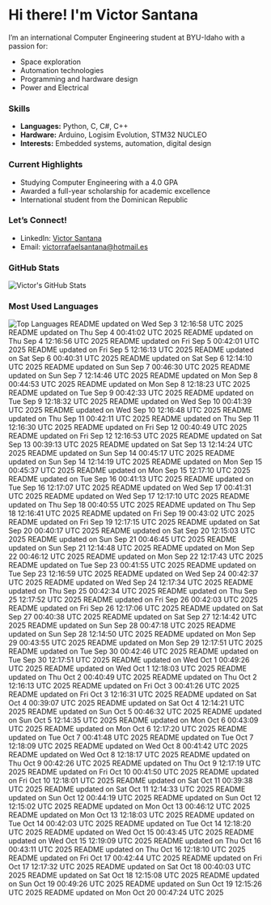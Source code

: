 # Hi there! I'm Victor Santana

I’m an international Computer Engineering student at BYU-Idaho with a passion for:
- Space exploration
- Automation technologies
- Programming and hardware design
- Power and Electrical

### Skills
- **Languages:** Python, C, C#, C++
- **Hardware:** Arduino, Logisim Evolution, STM32 NUCLEO
- **Interests:** Embedded systems, automation, digital design

### Current Highlights
- Studying Computer Engineering with a 4.0 GPA
- Awarded a full-year scholarship for academic excellence
- International student from the Dominican Republic

### Let’s Connect!
- LinkedIn: [Victor Santana](www.linkedin.com/in/victorrafaelsantana)
- Email: victorrafaelsantana@hotmail.es

### GitHub Stats
![Victor's GitHub Stats](https://github-readme-stats.vercel.app/api?username=vrsp05&show_icons=true&theme=tokyonight)

### Most Used Languages
![Top Languages](https://github-readme-stats.vercel.app/api/top-langs/?username=vrsp05&layout=compact&theme=tokyonight)
README updated on Wed Sep  3 12:16:58 UTC 2025
README updated on Thu Sep  4 00:41:02 UTC 2025
README updated on Thu Sep  4 12:16:56 UTC 2025
README updated on Fri Sep  5 00:42:01 UTC 2025
README updated on Fri Sep  5 12:16:13 UTC 2025
README updated on Sat Sep  6 00:40:31 UTC 2025
README updated on Sat Sep  6 12:14:10 UTC 2025
README updated on Sun Sep  7 00:46:30 UTC 2025
README updated on Sun Sep  7 12:14:46 UTC 2025
README updated on Mon Sep  8 00:44:53 UTC 2025
README updated on Mon Sep  8 12:18:23 UTC 2025
README updated on Tue Sep  9 00:42:33 UTC 2025
README updated on Tue Sep  9 12:18:32 UTC 2025
README updated on Wed Sep 10 00:41:39 UTC 2025
README updated on Wed Sep 10 12:16:48 UTC 2025
README updated on Thu Sep 11 00:42:11 UTC 2025
README updated on Thu Sep 11 12:16:30 UTC 2025
README updated on Fri Sep 12 00:40:49 UTC 2025
README updated on Fri Sep 12 12:16:53 UTC 2025
README updated on Sat Sep 13 00:39:13 UTC 2025
README updated on Sat Sep 13 12:14:24 UTC 2025
README updated on Sun Sep 14 00:45:17 UTC 2025
README updated on Sun Sep 14 12:14:19 UTC 2025
README updated on Mon Sep 15 00:45:37 UTC 2025
README updated on Mon Sep 15 12:17:10 UTC 2025
README updated on Tue Sep 16 00:41:13 UTC 2025
README updated on Tue Sep 16 12:17:07 UTC 2025
README updated on Wed Sep 17 00:41:31 UTC 2025
README updated on Wed Sep 17 12:17:10 UTC 2025
README updated on Thu Sep 18 00:40:55 UTC 2025
README updated on Thu Sep 18 12:16:41 UTC 2025
README updated on Fri Sep 19 00:43:02 UTC 2025
README updated on Fri Sep 19 12:17:15 UTC 2025
README updated on Sat Sep 20 00:40:17 UTC 2025
README updated on Sat Sep 20 12:15:03 UTC 2025
README updated on Sun Sep 21 00:46:45 UTC 2025
README updated on Sun Sep 21 12:14:48 UTC 2025
README updated on Mon Sep 22 00:46:12 UTC 2025
README updated on Mon Sep 22 12:17:43 UTC 2025
README updated on Tue Sep 23 00:41:55 UTC 2025
README updated on Tue Sep 23 12:16:59 UTC 2025
README updated on Wed Sep 24 00:42:37 UTC 2025
README updated on Wed Sep 24 12:17:34 UTC 2025
README updated on Thu Sep 25 00:42:34 UTC 2025
README updated on Thu Sep 25 12:17:52 UTC 2025
README updated on Fri Sep 26 00:42:03 UTC 2025
README updated on Fri Sep 26 12:17:06 UTC 2025
README updated on Sat Sep 27 00:40:38 UTC 2025
README updated on Sat Sep 27 12:14:42 UTC 2025
README updated on Sun Sep 28 00:47:18 UTC 2025
README updated on Sun Sep 28 12:14:50 UTC 2025
README updated on Mon Sep 29 00:43:55 UTC 2025
README updated on Mon Sep 29 12:17:51 UTC 2025
README updated on Tue Sep 30 00:42:46 UTC 2025
README updated on Tue Sep 30 12:17:51 UTC 2025
README updated on Wed Oct  1 00:49:26 UTC 2025
README updated on Wed Oct  1 12:18:03 UTC 2025
README updated on Thu Oct  2 00:40:49 UTC 2025
README updated on Thu Oct  2 12:16:13 UTC 2025
README updated on Fri Oct  3 00:41:26 UTC 2025
README updated on Fri Oct  3 12:16:31 UTC 2025
README updated on Sat Oct  4 00:39:07 UTC 2025
README updated on Sat Oct  4 12:14:21 UTC 2025
README updated on Sun Oct  5 00:46:32 UTC 2025
README updated on Sun Oct  5 12:14:35 UTC 2025
README updated on Mon Oct  6 00:43:09 UTC 2025
README updated on Mon Oct  6 12:17:20 UTC 2025
README updated on Tue Oct  7 00:41:48 UTC 2025
README updated on Tue Oct  7 12:18:09 UTC 2025
README updated on Wed Oct  8 00:41:42 UTC 2025
README updated on Wed Oct  8 12:18:17 UTC 2025
README updated on Thu Oct  9 00:42:26 UTC 2025
README updated on Thu Oct  9 12:17:19 UTC 2025
README updated on Fri Oct 10 00:41:50 UTC 2025
README updated on Fri Oct 10 12:18:01 UTC 2025
README updated on Sat Oct 11 00:39:38 UTC 2025
README updated on Sat Oct 11 12:14:33 UTC 2025
README updated on Sun Oct 12 00:44:19 UTC 2025
README updated on Sun Oct 12 12:15:02 UTC 2025
README updated on Mon Oct 13 00:46:12 UTC 2025
README updated on Mon Oct 13 12:18:03 UTC 2025
README updated on Tue Oct 14 00:42:03 UTC 2025
README updated on Tue Oct 14 12:18:20 UTC 2025
README updated on Wed Oct 15 00:43:45 UTC 2025
README updated on Wed Oct 15 12:19:09 UTC 2025
README updated on Thu Oct 16 00:43:11 UTC 2025
README updated on Thu Oct 16 12:18:10 UTC 2025
README updated on Fri Oct 17 00:42:44 UTC 2025
README updated on Fri Oct 17 12:17:32 UTC 2025
README updated on Sat Oct 18 00:40:03 UTC 2025
README updated on Sat Oct 18 12:15:08 UTC 2025
README updated on Sun Oct 19 00:49:26 UTC 2025
README updated on Sun Oct 19 12:15:26 UTC 2025
README updated on Mon Oct 20 00:47:24 UTC 2025
